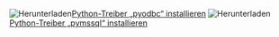 ![Herunterladen](../ssdt/media/download.png)[Python-Treiber „pyodbc“ installieren](../connect/python/pyodbc/step-1-configure-development-environment-for-pyodbc-python-development.md) ![Herunterladen](../ssdt/media/download.png)[Python-Treiber „pymssql“ installieren](../connect/python/pymssql/step-1-configure-development-environment-for-pymssql-python-development.md) 